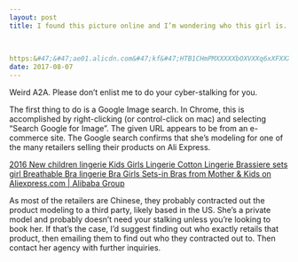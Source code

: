 ```yaml
---
layout: post
title: I found this picture online and I’m wondering who this girl is. I tried finding out but I couldn’t. Could anyone tell me who this girl is?
    
        
    
https:&#47;&#47;ae01.alicdn.com&#47;kf&#47;HTB1CHmPMXXXXXbOXVXXq6xXFXXX6&#47;2016-New-children-lingerie-Kids-Girls-Lingerie-Cotton-Lingerie-Brassiere-sets-girl-Breathable-Bra-lingerie-Bra.jpg_640x640.jpg
date: 2017-08-07
---
```


<p>Weird A2A. Please don’t enlist me to do your cyber-stalking for you.</p><p>The first thing to do is a Google Image search. In Chrome, this is accomplished by right-clicking (or control-click on mac) and selecting “Search Google for Image”. The given URL appears to be from an e-commerce site. The Google search confirms that she’s modeling for one of the many retailers selling their products on Ali Express.</p><p><a href="https://www.aliexpress.com/item/2016-New-children-lingerie-Kids-Girls-Lingerie-Cotton-Lingerie-Brassiere-sets-girl-Breathable-Bra-lingerie-Bra/32640078739.html" data-qt-tooltip="aliexpress.com">2016 New children lingerie Kids Girls Lingerie Cotton Lingerie Brassiere sets girl Breathable Bra lingerie Bra Girls Sets-in Bras from Mother &amp; Kids on Aliexpress.com | Alibaba Group</a></p><p>As most of the retailers are Chinese, they probably contracted out the product modeling to a third party, likely based in the US. She’s a private model and probably doesn’t need your stalking unless you’re looking to book her. If that’s the case, I’d suggest finding out who exactly retails that product, then emailing them to find out who they contracted out to. Then contact her agency with further inquiries.</p>
